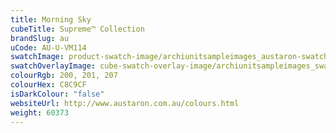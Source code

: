 ```yaml
---
title: Morning Sky
cubeTitle: Supreme™ Collection
brandSlug: au
uCode: AU-U-VM114
swatchImage: product-swatch-image/archiunitsampleimages_austaron-swatch_Morning_Sky.jpg
swatchOverlayImage: cube-swatch-overlay-image/archiunitsampleimages_swatch-overlay_austaron.png
colourRgb: 200, 201, 207
colourHex: C8C9CF
isDarkColour: "false"
websiteUrl: http://www.austaron.com.au/colours.html
weight: 60373
---
```

